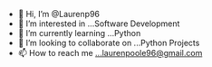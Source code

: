 - 👋 Hi, I’m @Laurenp96
- 👀 I’m interested in ...Software Development
- 🌱 I’m currently learning ...Python
- 💞️ I’m looking to collaborate on ...Python Projects
- 📫 How to reach me ...laurenpoole96@gmail.com

<!---
Laurenp96/Laurenp96 is a ✨ special ✨ repository because its `README.md` (this file) appears on your GitHub profile.
You can click the Preview link to take a look at your changes.
--->
